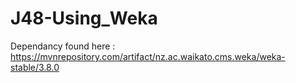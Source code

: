 # J48-Using_Weka

Dependancy found here : https://mvnrepository.com/artifact/nz.ac.waikato.cms.weka/weka-stable/3.8.0


